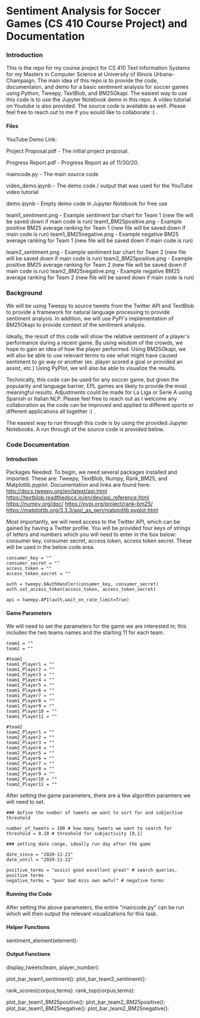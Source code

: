# Sentiment Analysis for Soccer Games (CS 410 Course Project) and Documentation

### Introduction

This is the repo for my course project for CS 410 Text Information Systems for my Masters in Computer Science at University of Illinois Urbana-Champaign. The main idea of this repo is to provide the code, documentaion, and demo for a basic sentiment analysis for soccer games using Python, Tweepy, TextBlob, and BM25Okapi. The easiest way to use this code is to use the Jupyter Notebook demo in this repo. A video tutorial on Youtube is also provided. The source code is available as well. Please feel free to reach out to me if you would like to collaborate :) .

#### Files 

YouTube Demo Link: 

Project Proposal.pdf - The initial project proposal. 

Progress Report.pdf - Progress Report as of 11/30/20.

maincode.py - The main source code

video_demo.ipynb - The demo code / output that was used for the YouTube video tutorial 

demo.ipynb - Empty demo code in Jupyter Notebook for free use

team1_sentiment.png - Example sentiment bar chart for Team 1 (new file will be saved down if main code is run)
team1_BM25positive.png - Example positive BM25 average ranking for Team 1 (new file will be saved down if main code is run)
team1_BM25negative.png - Example negative BM25 average ranking for Team 1 (new file will be saved down if main code is run)

team2_sentiment.png - Example sentiment bar chart for Team 2 (new file will be saved down if main code is run)
team2_BM25positive.png - Example positive BM25 average ranking for Team 2 (new file will be saved down if main code is run)
team2_BM25negative.png - Example negative BM25 average ranking for Team 2 (new file will be saved down if main code is run)

### Background

We will be using Tweepy to source tweets from the Twitter API and TextBlob to provide a framework for natural language processing to provide sentiment analysis. In addition, we will use PyPi's implementation of BM25Okapi to provide context of the sentiment analysis.

Ideally, the result of this code will show the relative sentiment of a player's performance during a recent game. By using wisdom of the crowds, we hope to gain an idea of how the player performed. Using BM25Okapi, we will also be able to use relevant terms to see what might have caused sentiment to go way or another (ex. player scored a goal or provided an assist, etc.) Using PyPlot, we will also be able to visualize the results.

Technically, this code can be used for any soccer game, but given the popularity and language barrier, EPL games are likely to provide the most meaningful results. Adjustments could be made for La Liga or Serie A using Spanish or Italian NLP. Please feel free to reach out as I welcome any collaboration as the code can be improved and applied to different sports or different applications all together :) .

The easiest way to run through this code is by using the provided Jupyter Notebooks. A run through of the source code is provided below. 

### Code Documentation

#### Introduction 

Packages Needed: To begin, we need several packages installed and imported. These are: Tweepy, TextBlob, Numpy, Rank_BM25, and Matplotlib.pyplot. Documentation and links are found here: http://docs.tweepy.org/en/latest/api.html https://textblob.readthedocs.io/en/dev/api_reference.html https://numpy.org/doc/ https://pypi.org/project/rank-bm25/ https://matplotlib.org/3.3.3/api/_as_gen/matplotlib.pyplot.html

Most importantly, we will need access to the Twitter API, which can be gained by having a Twitter profile. You will be provided four keys of strings of letters and numbers which you will need to enter in the box below: consumer key, consumer secret, access token, access token secret. These will be used in the below code area. 

```shell
consumer_key = ""
consumer_secret = ""
access_token = ""
access_token_secret = ""

auth = tweepy.OAuthHandler(consumer_key, consumer_secret)
auth.set_access_token(access_token, access_token_secret)

api = tweepy.API(auth,wait_on_rate_limit=True)
``` 

#### Game Parameters

We will need to set the parameters for the game we are interested in; this includes the two teams names and the starting 11 for each team. 

```shell
team1 = ""
team2 = ""

#team1
team1_Player1 = ""
team1_Player2 = ""
team1_Player3 = ""
team1_Player4 = ""
team1_Player5 = ""
team1_Player6 = ""
team1_Player7 = ""
team1_Player8 = ""
team1_Player9 = ""
team1_Player10 = ""
team1_Player11 = ""

#team2
team2_Player1 = ""
team2_Player2 = ""
team2_Player3 = ""
team2_Player4 = ""
team2_Player5 = ""
team2_Player6 = ""
team2_Player7 = ""
team2_Player8 = ""
team2_Player9 = ""
team2_Player10 = ""
team2_Player11 = ""
```
After setting the game parameters, there are a few algorithm paramters we will need to set. 

```shell
### define the number of tweets we want to sort for and subjective threshold

number_of_tweets = 100 # how many tweets we want to search for
threshold = 0.10 # threshold for subjectivity [0,1]

### setting date range, ideally run day after the game

date_since = "2020-11-21"
date_until = "2020-11-22"
```


```shell
positive_terms = "assist good excellent great" # search queries, positive terms
negative_terms = "poor bad miss own awful" # negative terms
```

#### Running the Code

After setting the above parameters, the entire "maincode.py" can be run which will then output the relevant visualizations for this task. 



#### Helper Functions 

sentiment_element(element): 


#### Output Functions

display_tweets(team, player_number): 

plot_bar_team1_sentiment(): 
plot_bar_team2_sentiment():

rank_scores(corpus,terms):
rank_top(corpus,terms):

plot_bar_team1_BM25positive():
plot_bar_team2_BM25positive():
plot_bar_team1_BM25negative():
plot_bar_team2_BM25negative():


